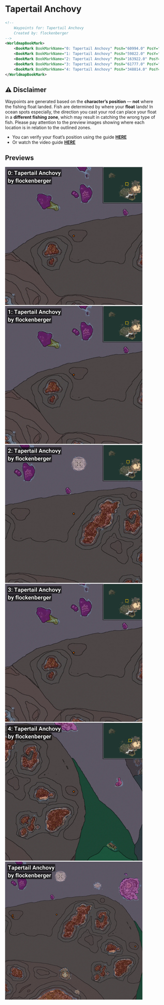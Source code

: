 # Tapertail Anchovy
```xml
<!--
    Waypoints for: Tapertail Anchovy
    Created by: flockenberger
-->
<WorldmapBookMark>
    <BookMark BookMarkName="0: Tapertail Anchovy" PosX="60994.0" PosY="-7914.0" PosZ="542601.0" />
    <BookMark BookMarkName="1: Tapertail Anchovy" PosX="59822.0" PosY="-8084.0" PosZ="540179.0" />
    <BookMark BookMarkName="2: Tapertail Anchovy" PosX="163922.0" PosY="-7900.0" PosZ="543556.0" />
    <BookMark BookMarkName="3: Tapertail Anchovy" PosX="61777.0" PosY="-7677.0" PosZ="536970.0" />
    <BookMark BookMarkName="4: Tapertail Anchovy" PosX="348814.0" PosY="-7596.0" PosZ="468995.0" />
</WorldmapBookMark>
```

## ⚠️ Disclaimer
Waypoints are generated based on the __**character’s position**__ — __not__ where the fishing float landed.
Fish are determined by where your **float** lands!
In ocean spots especially, the direction you cast your rod can place your float in a **different fishing zone**, which may result in catching the wrong type of fish.
Please pay attention to the preview images showing where each location is in relation to the outlined zones.

- You can verify your float’s position using the guide [**HERE**](https://flockenberger.github.io/bdo-fish-position/)
- Or watch the video guide [**HERE**](https://youtu.be/t-VXcRoNojk)

## Previews
<img src="./Tapertail Anchovy_0_Preview.webp" width="450"/> <img src="./Tapertail Anchovy_1_Preview.webp" width="450"/> <img src="./Tapertail Anchovy_2_Preview.webp" width="450"/> <img src="./Tapertail Anchovy_3_Preview.webp" width="450"/> <img src="./Tapertail Anchovy_4_Preview.webp" width="450"/> <img src="./Tapertail Anchovy_Preview.webp" width="450"/> 